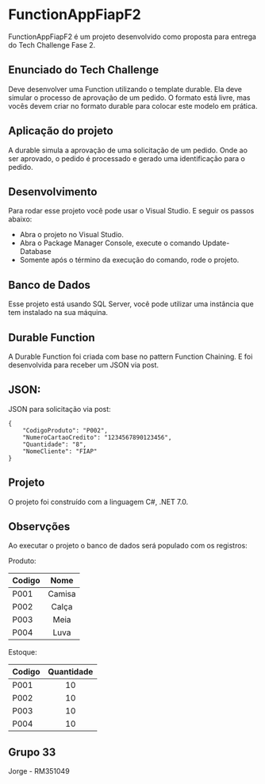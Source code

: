 # FunctionAppFiapF2

FunctionAppFiapF2 é um projeto desenvolvido como proposta para entrega do Tech Challenge Fase 2.

## Enunciado do Tech Challenge

Deve desenvolver uma Function utilizando o template durable. Ela deve simular o processo de aprovação de um pedido. O formato está livre, mas vocês devem criar no formato durable para colocar este modelo em prática. 

## Aplicação do projeto

A durable simula a aprovação de uma solicitação de um pedido. Onde ao ser aprovado, o pedido é processado e gerado uma identificação para o pedido.

## Desenvolvimento 

Para rodar esse projeto você pode usar o Visual Studio. E seguir os passos abaixo:

* Abra o projeto no Visual Studio.
* Abra o Package Manager Console, execute o comando Update-Database
* Somente após o término da execução do comando, rode o projeto.

## Banco de Dados

Esse projeto está usando SQL Server, você pode utilizar uma instância que tem instalado na sua máquina.

## Durable Function

A Durable Function foi criada com base no pattern Function Chaining. E foi desenvolvida para receber um JSON via post.

## JSON:

JSON para solicitação via post:
````````````
{
    "CodigoProduto": "P002",
    "NumeroCartaoCredito": "1234567890123456",
    "Quantidade": "8",
    "NomeCliente": "FIAP"
}
``````````````
## Projeto

O projeto foi construído com a linguagem C#, .NET 7.0.

## Observções

Ao executar o projeto o banco de dados será populado com os registros:

Produto:

| Codigo   |      Nome      |
|----------|:-------------:|
| P001 | Camisa | 
| P002 | Calça |   
| P003 | Meia |    
| P004 | Luva |  

Estoque:

 | Codigo   |      Quantidade      |
|----------|:-------------:|
| P001 | 10 | 
| P002 | 10 |   
| P003 | 10 |    
| P004 | 10 |  


## Grupo 33
Jorge - RM351049
